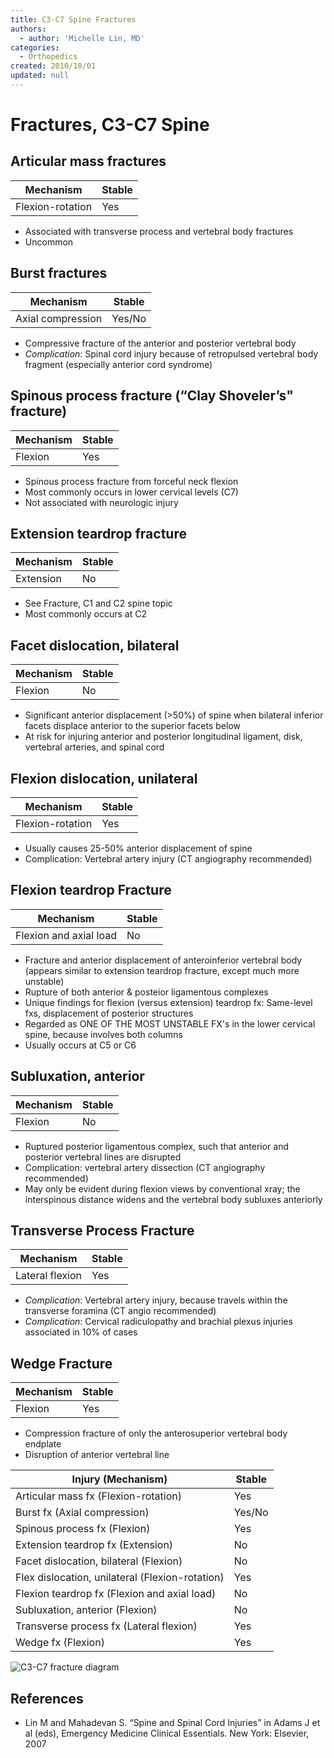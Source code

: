 ```yaml
---
title: C3-C7 Spine Fractures
authors:
  - author: 'Michelle Lin, MD'
categories:
  - Orthopedics
created: 2010/10/01
updated: null
---
```


# Fractures, C3-C7 Spine

## Articular mass fractures

| Mechanism        | Stable |
| ---------------- | ------ |
| Flexion-rotation | Yes    |

- Associated with transverse process and vertebral body fractures
- Uncommon

## Burst fractures

| Mechanism         | Stable |
| ----------------- | ------ |
| Axial compression | Yes/No |

- Compressive fracture of the anterior and posterior vertebral body
- _Complication_: Spinal cord injury because of retropulsed vertebral body fragment (especially anterior cord syndrome)

## Spinous process fracture (“Clay Shoveler’s" fracture)

| Mechanism | Stable |
| --------- | ------ |
| Flexion   | Yes    |

- Spinous process fracture from forceful neck flexion
- Most commonly occurs in lower cervical levels (C7)
- Not associated with neurologic injury

## Extension teardrop fracture

| Mechanism | Stable |
| --------- | ------ |
| Extension | No     |

- See Fracture, C1 and C2 spine topic
- Most commonly occurs at C2

## Facet dislocation, bilateral

| Mechanism | Stable |
| --------- | ------ |
| Flexion   | No     |

- Significant anterior displacement (>50%) of spine when bilateral inferior facets displace anterior to the superior facets below
- At risk for injuring anterior and posterior longitudinal ligament, disk, vertebral arteries, and spinal cord

## Flexion dislocation, unilateral

| Mechanism        | Stable |
| ---------------- | ------ |
| Flexion-rotation | Yes    |

- Usually causes 25-50% anterior displacement of spine
- Complication: Vertebral artery injury (CT angiography recommended)

## Flexion teardrop Fracture

| Mechanism              | Stable |
| ---------------------- | ------ |
| Flexion and axial load | No     |

- Fracture and anterior displacement of anteroinferior vertebral body (appears similar to extension teardrop fracture, except much more unstable)
- Rupture of both anterior & posteior ligamentous complexes 
- Unique findings for flexion (versus extension) teardrop fx: Same-level fxs, displacement of posterior structures
- Regarded as ONE OF THE MOST UNSTABLE FX's in the lower cervical spine, because involves both columns 
- Usually occurs at C5 or C6

## Subluxation, anterior

| Mechanism | Stable |
| --------- | ------ |
| Flexion   | No     |

- Ruptured posterior ligamentous complex, such that anterior and posterior vertebral lines are disrupted
- Complication: vertebral artery dissection (CT angiography recommended)
- May only be evident during flexion views by conventional xray; the interspinous distance widens and the vertebral body subluxes anteriorly

## Transverse Process Fracture

| Mechanism       | Stable |
| --------------- | ------ |
| Lateral flexion | Yes    |

- _Complication_: Vertebral artery injury, because travels within the transverse foramina (CT angio recommended)
- _Complication_: Cervical radiculopathy and brachial plexus injuries associated in 10% of cases

## Wedge Fracture

| Mechanism | Stable |
| --------- | ------ |
| Flexion   | Yes    |

- Compression fracture of only the anterosuperior vertebral body endplate
- Disruption of anterior vertebral line

| **Injury (Mechanism)**                          | **Stable** |
| ----------------------------------------------- | ---------- |
| Articular mass fx (Flexion-rotation)            | Yes        |
| Burst fx (Axial compression)                    | Yes/No     |
| Spinous process fx (Flexion)                    | Yes        |
| Extension teardrop fx (Extension)               | No         |
| Facet dislocation, bilateral (Flexion)          | No         |
| Flex dislocation, unilateral (Flexion-rotation) | Yes        |
| Flexion teardrop fx (Flexion and axial load)    | No         |
| Subluxation, anterior (Flexion)                 | No         |
| Transverse process fx (Lateral flexion)         | Yes        |
| Wedge fx (Flexion)                              | Yes        |

![C3-C7 fracture diagram](media/c3-c7-fractures_image-1.png)

## References

- Lin M and Mahadevan S. “Spine and Spinal Cord Injuries” in Adams J et al (eds), Emergency Medicine Clinical Essentials. New York: Elsevier, 2007
